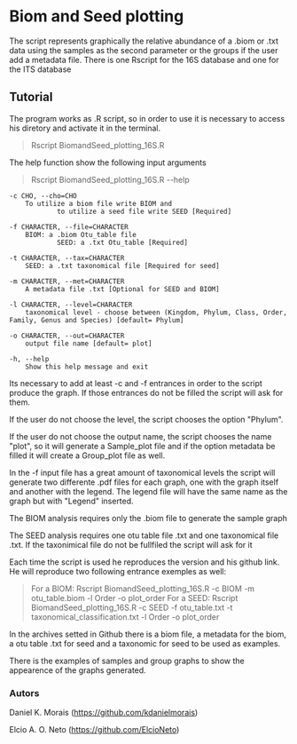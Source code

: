 # Biom and Seed plotting
The script represents graphically the relative abundance of a .biom or .txt data using the samples as the second parameter or the groups if the user add a metadata file.
There is one Rscript for the 16S database and one for the ITS database

## Tutorial

The program works as .R script, so in order to use it is necessary to access his diretory and activate it in the terminal.

> Rscript BiomandSeed_plotting_16S.R 

The help function show the  following input arguments

> Rscript BiomandSeed_plotting_16S.R --help

 	-c CHO, --cho=CHO
		To utilize a biom file write BIOM and 
                to utilize a seed file write SEED [Required]

	-f CHARACTER, --file=CHARACTER
		BIOM: a .biom Otu_table file
                SEED: a .txt Otu_table [Required]

	-t CHARACTER, --tax=CHARACTER
		SEED: a .txt taxonomical file [Required for seed]

	-m CHARACTER, --met=CHARACTER
		A metadata file .txt [Optional for SEED and BIOM]

	-l CHARACTER, --level=CHARACTER
		taxonomical level - choose between (Kingdom, Phylum, Class, Order, Family, Genus and Species) [default= Phylum]

	-o CHARACTER, --out=CHARACTER
		output file name [default= plot]

	-h, --help
		Show this help message and exit


Its necessary to add at least -c and -f entrances in order to the script produce the graph. If those entrances do not be filled the script will ask for them.

If the user do not choose the level, the script chooses the option "Phylum".

If the user do not choose the output name, the script chooses the name "plot", so it will generate a Sample_plot file and if the option metadata be filled it will create a Group_plot file as well.

In the -f input file has a great amount of taxonomical levels the script will generate two differente .pdf files for each graph, one with the graph itself and another with the legend. The legend file will have the same name as the graph but with "Legend" inserted. 

The BIOM analysis requires only the .biom file to generate the sample graph

The SEED analysis requires one otu table file .txt and one taxonomical file .txt. If the taxonimical file do not be fullfiled the script will ask for it

Each time the script is used he reproduces the version and his github link. He will reproduce two following entrance exemples as well:

> For a BIOM: Rscript BiomandSeed_plotting_16S.R -c BIOM -m otu_table.biom -l Order -o plot_order
> For a SEED: Rscript BiomandSeed_plotting_16S.R -c SEED -f otu_table.txt -t taxonomical_classification.txt -l Order -o plot_order 

In the archives setted in Github there is a biom file, a metadata for the biom, a otu table .txt for seed and a taxonomic for seed to be used as examples.

There is the examples of samples and group graphs to show the appearence of the graphs generated.

### Autors
Daniel K. Morais (https://github.com/kdanielmorais)

Elcio A. O. Neto (https://github.com/ElcioNeto)
